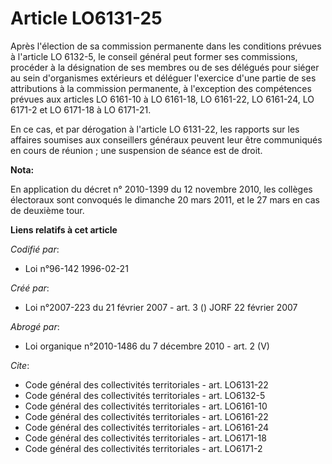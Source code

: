 # Article LO6131-25

Après l'élection de sa commission permanente dans les conditions prévues à l'article LO 6132-5, le conseil général peut
former ses commissions, procéder à la désignation de ses membres ou de ses délégués pour siéger au sein d'organismes
extérieurs et déléguer l'exercice d'une partie de ses attributions à la commission permanente, à l'exception des compétences
prévues aux articles LO 6161-10 à LO 6161-18, LO 6161-22, LO 6161-24, LO 6171-2 et LO 6171-18 à LO 6171-21. 

En ce cas, et par dérogation à l'article LO 6131-22, les rapports sur les affaires soumises aux conseillers généraux peuvent
leur être communiqués en cours de réunion ; une suspension de séance est de droit.

**Nota:**

En application du décret n° 2010-1399 du 12 novembre 2010, les collèges électoraux sont convoqués le dimanche 20 mars 2011,
et le 27 mars en cas de deuxième tour.

**Liens relatifs à cet article**

_Codifié par_:

  - Loi n°96-142 1996-02-21

_Créé par_:

  - Loi n°2007-223 du 21 février 2007 - art. 3 () JORF 22 février 2007

_Abrogé par_:

  - Loi organique n°2010-1486 du 7 décembre 2010 - art. 2 (V)

_Cite_:

  - Code général des collectivités territoriales - art. LO6131-22
  - Code général des collectivités territoriales - art. LO6132-5
  - Code général des collectivités territoriales - art. LO6161-10
  - Code général des collectivités territoriales - art. LO6161-22
  - Code général des collectivités territoriales - art. LO6161-24
  - Code général des collectivités territoriales - art. LO6171-18
  - Code général des collectivités territoriales - art. LO6171-2
